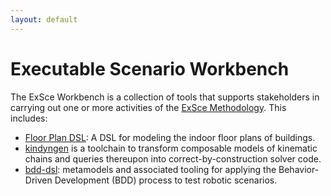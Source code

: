 ```yaml
---
layout: default
---
```

# Executable Scenario Workbench

The ExSce Workbench is a collection of tools that supports stakeholders in carrying out one or more
activities of the [ExSce Methodology](terminology.md). This includes:

- [Floor Plan DSL](https://github.com/sesame-project/FloorPlan-DSL):
  A DSL for modeling the indoor floor plans of buildings.
- [kindyngen](https://github.com/hbrs-sesame/kindyngen) is a toolchain to transform
  composable models of kinematic chains and queries thereupon into correct-by-construction
  solver code.
- [bdd-dsl](https://hbrs-sesame.github.io/bdd-dsl/): metamodels and associated tooling for
  applying the Behavior-Driven Development (BDD) process to test robotic scenarios.
